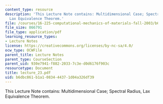 ```yaml
---
content_type: resource
description: 'This Lecture Note contains: Multidimensional Case; Spectral Radius,
  Lax Equivalence Theorem.'
file: /courses/16-225-computational-mechanics-of-materials-fall-2003/b6dbc861b1a1083444371d04a326df39_lecture_23.pdf
file_size: 866791
file_type: application/pdf
learning_resource_types:
- Lecture Notes
license: https://creativecommons.org/licenses/by-nc-sa/4.0/
ocw_type: OCWFile
parent_title: Lecture Notes
parent_type: CourseSection
parent_uid: 930e7941-f882-2033-7c3e-d0d6176f903c
resourcetype: Document
title: lecture_23.pdf
uid: b6dbc861-b1a1-0834-4437-1d04a326df39
---
```

This Lecture Note contains: Multidimensional Case; Spectral Radius, Lax Equivalence Theorem.